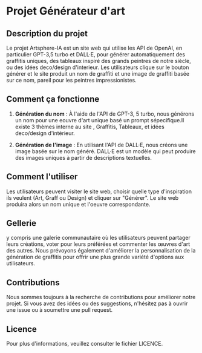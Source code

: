 # Projet Générateur d'art


## Description du projet

Le projet Artsphere-IA est un site web qui utilise les API de OpenAI, en particulier GPT-3,5 turbo et DALL·E, pour générer automatiquement des graffitis uniques, des tableaux inspiré des grands peintres de notre siècle, ou des idées deco/design d'interieur. Les utilisateurs clique sur le bouton générer et le site produit un nom de graffiti et une image de graffiti basée sur ce nom, pareil pour les peintres impressionistes.

## Comment ça fonctionne

1. **Génération du nom** : À l'aide de l'API de GPT-3, 5 turbo, nous générons un nom pour une eouvre d'art unique basé  un prompt sépecifique.Il existe 3 thèmes interne au site , Graffitis, Tableaux, et idées deco/design d'intérieur.

2. **Génération de l'image** : En utilisant l'API de DALL·E, nous créons une image basée sur le nom généré. DALL·E est un modèle qui peut produire des images uniques à partir de descriptions textuelles.

## Comment l'utiliser

Les utilisateurs peuvent visiter le site web, choisir quelle type d'inspiration ils veulent (Art, Graff ou Design) et cliquer sur "Générer". Le site web produira alors un nom unique et l'oeuvre correspondante.

## Gellerie

 y compris une galerie communautaire où les utilisateurs peuvent partager leurs créations, voter pour leurs préférées et commenter les œuvres d'art des autres. Nous prévoyons également d'améliorer la personnalisation de la génération de graffitis pour offrir une plus grande variété d'options aux utilisateurs.

## Contributions

Nous sommes toujours à la recherche de contributions pour améliorer notre projet. Si vous avez des idées ou des suggestions, n'hésitez pas à ouvrir une issue ou à soumettre une pull request.

## Licence

Pour plus d'informations, veuillez consulter le fichier LICENCE.
